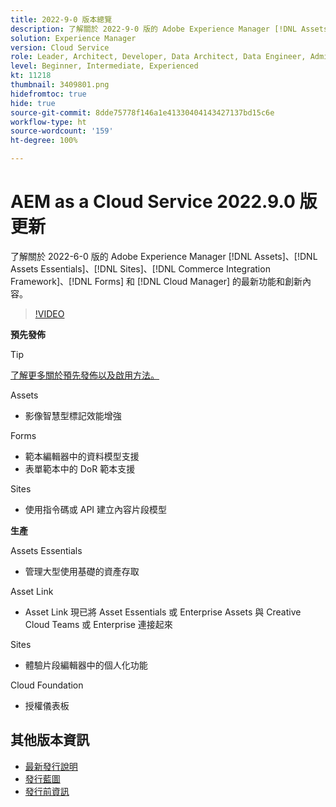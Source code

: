 ```yaml
---
title: 2022-9-0 版本總覽
description: 了解關於 2022-9-0 版的 Adobe Experience Manager [!DNL Assets Essentials], [!DNL Sites], [!DNL Screens], [!DNL Forms] 和 [!DNL Cloud Foundation] 的最新功能和創新。
solution: Experience Manager
version: Cloud Service
role: Leader, Architect, Developer, Data Architect, Data Engineer, Admin, User
level: Beginner, Intermediate, Experienced
kt: 11218
thumbnail: 3409801.png
hidefromtoc: true
hide: true
source-git-commit: 8dde75778f146a1e41330404143427137bd15c6e
workflow-type: ht
source-wordcount: '159'
ht-degree: 100%

---
```


# AEM as a Cloud Service 2022.9.0 版更新

了解關於 2022-6-0 版的 Adobe Experience Manager [!DNL Assets]、[!DNL Assets Essentials]、[!DNL Sites]、[!DNL Commerce Integration Framework]、[!DNL Forms] 和 [!DNL Cloud Manager] 的最新功能和創新內容。

>[!VIDEO](https://video.tv.adobe.com/v/3409801/?quality=12&learn=on)

**預先發佈**

>[!TIP]
>
>[了解更多關於預先發佈以及啟用方法。](https://experienceleague.adobe.com/docs/experience-manager-cloud-service/content/release-notes/prerelease.html)

Assets

* 影像智慧型標記效能增強

Forms

* 範本編輯器中的資料模型支援
* 表單範本中的 DoR 範本支援

Sites

* 使用指令碼或 API 建立內容片段模型

**生產**

Assets Essentials

* 管理大型使用基礎的資產存取

Asset Link

* Asset Link 現已將 Asset Essentials 或 Enterprise Assets 與 Creative Cloud Teams 或 Enterprise 連接起來

Sites

* 體驗片段編輯器中的個人化功能

Cloud Foundation

* 授權儀表板

<!--- Have questions about the release?  Discuss the release in [Experience League Communities](https://adobe.ly/3paYDAo) --->

## 其他版本資訊

* [最新發行說明](https://experienceleague.adobe.com/docs/experience-manager-cloud-service/content/release-notes/home.html)
* [發行藍圖](https://experienceleague.adobe.com/docs/experience-manager-release-information/aem-release-updates/update-releases-roadmap.html)
* [發行前資訊](https://experienceleague.adobe.com/docs/experience-manager-cloud-service/content/release-notes/prerelease.html)